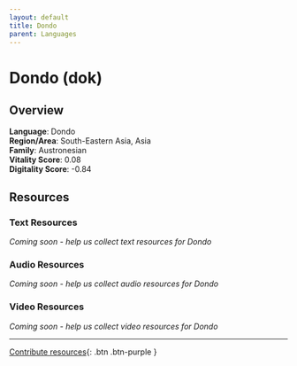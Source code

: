 ```yaml
---
layout: default
title: Dondo
parent: Languages
---
```


# Dondo (dok)

## Overview

**Language**: Dondo  
**Region/Area**: South-Eastern Asia, Asia  
**Family**: Austronesian  
**Vitality Score**: 0.08  
**Digitality Score**: -0.84  

## Resources

### Text Resources
*Coming soon - help us collect text resources for Dondo*

### Audio Resources
*Coming soon - help us collect audio resources for Dondo*

### Video Resources
*Coming soon - help us collect video resources for Dondo*

---

[Contribute resources](https://fairtrain.github.io/){: .btn .btn-purple }
